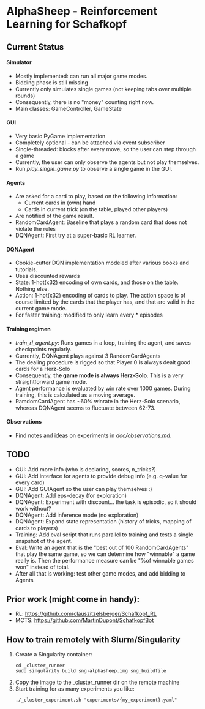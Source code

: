 # AlphaSheep - Reinforcement Learning for Schafkopf

## Current Status
#### Simulator
- Mostly implemented: can run all major game modes.
- Bidding phase is still missing
- Currently only simulates single games (not keeping tabs over multiple rounds)
- Consequently, there is no "money" counting right now.
- Main classes: GameController, GameState

#### GUI
- Very basic PyGame implementation
- Completely optional - can be attached via event subscriber
- Single-threaded: blocks after every move, so the user can step through a game
- Currently, the user can only observe the agents but not play themselves.
- Run *play_single_game.py* to observe a single game in the GUI.

#### Agents
- Are asked for a card to play, based on the following information:
    - Current cards in (own) hand
    - Cards in current trick (on the table, played other players)
- Are notified of the game result.
- RandomCardAgent: Baseline that plays a random card that does not violate the rules
- DQNAgent: First try at a super-basic RL learner.

#### DQNAgent
- Cookie-cutter DQN implementation modeled after various books and tutorials.
- Uses discounted rewards
- State: 1-hot(x32) encoding of own cards, and those on the table. Nothing else.
- Action: 1-hot(x32) encoding of cards to play. The action space is of course limited by the cards that the player has, and that are valid in the current game mode.
- For faster training: modified to only learn every * episodes

#### Training regimen
- *train_rl_agent.py*: Runs games in a loop, training the agent, and saves checkpoints regularly.
- Currently, DQNAgent plays against 3 RandomCardAgents
- The dealing procedure is rigged so that Player 0 is always dealt good cards for a Herz-Solo
- Consequently, **the game mode is always Herz-Solo**. This is a very straightforward game mode.
- Agent performance is evaluated by win rate over 1000 games. During training, this is calculated as a moving average.
- RamdomCardAgent has ~60% winrate in the Herz-Solo scenario, whereas DQNAgent seems to fluctuate between 62-73.

#### Observations
- Find notes and ideas on experiments in *doc/observations.md*.

## TODO
- GUI: Add more info (who is declaring, scores, n_tricks?)
- GUI: Add interface for agents to provide debug info (e.g. q-value for every card)
- GUI: Add GUIAgent so the user can play themselves :)
- DQNAgent: Add eps-decay (for exploration)
- DQNAgent: Experiment with discount... the task is episodic, so it should work without?
- DQNAgent: Add inference mode (no exploration)
- DQNAgent: Expand state representation (history of tricks, mapping of cards to players)
- Training: Add eval script that runs parallel to training and tests a single snapshot of the agent.
- Eval: Write an agent that is the "best out of 100 RandomCardAgents" that play the same game, so we can determine how "winnable" a game really is. Then the performance measure can be "%of winnable games won" instead of total.
- After all that is working: test other game modes, and add bidding to Agents


## Prior work (might come in handy):
- RL: https://github.com/clauszitzelsberger/Schafkopf_RL
- MCTS: https://github.com/MartinDupont/SchafkopfBot



## How to train remotely with Slurm/Singularity

1. Create a Singularity container:
   ```
   cd _cluster_runner
   sudo singularity build sng-alphasheep.img sng_buildfile
   ```
2. Copy the image to the _cluster_runner dir on the remote machine
3. Start training for as many experiments you like:
   ```
   ./_cluster_experiment.sh "experiments/{my_experiment}.yaml"
   ```